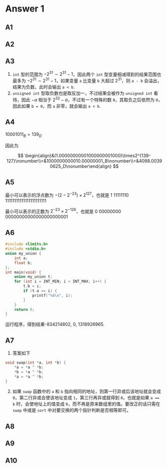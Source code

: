 # Answer 1

## A1

## A2

## A3

1. `int` 型的范围为 $-2^{31}\sim2^{31}-1$，因此两个 `int` 型变量相减得到的结果范围也最多为 $-2^{31}\sim2^{31}-1$，如果变量 `a` 比变量 `b` 大超过 $2^{31}$，则 `a - b` 会溢出，结果为负数，此时会输出 `a < b`.
2. `unsigned int` 型取负数也是取反加一，不过结果会被作为 `unsigned int` 看待，因此 $-a$ 相当于 $2^{32}-a$，不过有一个特殊的数 `0`，其取负之后依然为 `0`，因此如果 `b = 0`，而 `a` 非零，就会输出 `a < b`.

## A4

$10001011_B = 139_D$

因此为

$$
\begin{align}&(1.00000000001000000001000)\times2^{139-127}\nonumber\\=&1000000000010.00000001_B\nonumber\\=&4098.00390625_D\nonumber\end{align}
$$

## A5

最小可以表示的浮点数为 $-(2-2^{-23})\times2^{127}$，也就是
1 11111110 11111111111111111111111

最小可以表示的正数为 $2^{-23}\times2^{-126}$，也就是 0 00000000 00000000000000000000001

## A6

```c
#include <limits.h>
#include <stdio.h>
union my_union {
    int a;
    float b;
};
int main(void) {
    union my_union t;
    for (int i = INT_MIN; i < INT_MAX; i++) {
        t.b = i;
        if (t.a == i) {
            printf("%d\n", i);
        }
    }
    return 0;
}
```

运行程序，得到结果-834214802, 0, 1318926965.

## A7

1. 答案如下

```c
void swap(int *a, int *b) {
    *a = *a ^ *b;
    *b = *a ^ *b;
    *a = *a ^ *b;
}
```

2. 如果 `swap` 函数中的 `a` 和 `b` 指向相同的地址，则第一行异或后该地址就会变成 `0`，第二行异或会使该地址变成 `1`，第三行再异或就得到 `0`，也就是如果 `a == b` 时，会使地址上的值变成 `0`，而不再是原来数组里的值。要改正的话只需在 `swap` 中或是 `sort` 中对要交换的两个指针判断是否相等即可。

## A8

## A9

## A10
